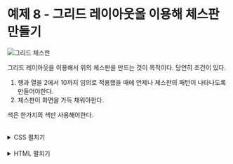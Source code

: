 # 예제 8 - 그리드 레이아웃을 이용해 체스판 만들기
![그리드 체스판](https://drive.google.com/uc?export=view&id=1edcHiJJlrwLVqIeJaec1z80xP5pNe60Z)

그리드 레이아웃을 이용해서 위의 체스판을 만드는 것이 목적이다. 당연히 조건이 있다.

1. 행과 열을 2에서 10까지 임의로 적용했을 때에 언제나 체스판의 패턴이 나타나도록 만들어야한다.
2. 체스판이 화면을 가득 채워야한다.

색은 한가지의 색만 사용해야한다.

<br>

<details>
  <summary>CSS 펼치기</summary>

```css
* {
  padding: 0;
  margin: 0;
}

div.container {
  display: grid;
  grid-template-rows: repeat(10, 1fr);
  height: 100vh;
}

div.container>div {
  display: grid;
  grid-template-columns: repeat(10, 1fr);
  grid-template-rows: 1fr;
}

div.container>div>div {
  background-color: #333333;
}

div.container>div:nth-of-type(odd)>div:nth-of-type(even),
div.container>div:nth-of-type(even)>div:nth-of-type(odd) {
  opacity: .7;
}
```
</details>

<br>

<details>
  <summary>HTML 펼치기</summary>
  
```html
<div class="container">
  <div>
    <div></div>
    <div></div>
    <div></div>
    <div></div>
    <div></div>
    <div></div>
    <div></div>
    <div></div>
    <div></div>
    <div></div>
  </div>
  <div>
    <div></div>
    <div></div>
    <div></div>
    <div></div>
    <div></div>
    <div></div>
    <div></div>
    <div></div>
    <div></div>
    <div></div>
  </div>
  <div>
    <div></div>
    <div></div>
    <div></div>
    <div></div>
    <div></div>
    <div></div>
    <div></div>
    <div></div>
    <div></div>
    <div></div>
  </div>
  <div>
    <div></div>
    <div></div>
    <div></div>
    <div></div>
    <div></div>
    <div></div>
    <div></div>
    <div></div>
    <div></div>
    <div></div>
  </div>
  <div>
    <div></div>
    <div></div>
    <div></div>
    <div></div>
    <div></div>
    <div></div>
    <div></div>
    <div></div>
    <div></div>
    <div></div>
  </div>
  <div>
    <div></div>
    <div></div>
    <div></div>
    <div></div>
    <div></div>
    <div></div>
    <div></div>
    <div></div>
    <div></div>
    <div></div>
  </div>
  <div>
    <div></div>
    <div></div>
    <div></div>
    <div></div>
    <div></div>
    <div></div>
    <div></div>
    <div></div>
    <div></div>
    <div></div>
  </div>
  <div>
    <div></div>
    <div></div>
    <div></div>
    <div></div>
    <div></div>
    <div></div>
    <div></div>
    <div></div>
    <div></div>
    <div></div>
  </div>
  <div>
    <div></div>
    <div></div>
    <div></div>
    <div></div>
    <div></div>
    <div></div>
    <div></div>
    <div></div>
    <div></div>
    <div></div>
  </div>
  <div>
    <div></div>
    <div></div>
    <div></div>
    <div></div>
    <div></div>
    <div></div>
    <div></div>
    <div></div>
    <div></div>
    <div></div>
  </div>
</div>
```
</details>